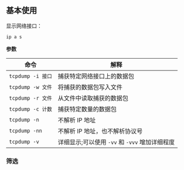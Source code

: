 
## 基本使用

显示网络接口：
```bash
ip a s
```

**参数**

| 命令              | 解释                              |
| --------------- | ------------------------------- |
| `tcpdump -i 接口` | 捕获特定网络接口上的数据包                   |
| `tcpdump -w 文件` | 将捕获的数据包写入文件                     |
| `tcpdump -r 文件` | 从文件中读取捕获的数据包                    |
| `tcpdump -c 计数` | 捕获特定数量的数据包                      |
| `tcpdump -n`    | 不解析 IP 地址                       |
| `tcpdump -nn`   | 不解析 IP 地址，也不解析协议号               |
| `tcpdump -v`    | 详细显示;可以使用 `-vv` 和 `-vvv` 增加详细程度 |

### 筛选

```
```